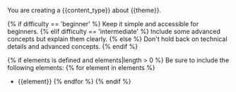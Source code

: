 You are creating a {{content_type}} about {{theme}}.

{% if difficulty == 'beginner' %}
Keep it simple and accessible for beginners.
{% elif difficulty == 'intermediate' %}
Include some advanced concepts but explain them clearly.
{% else %}
Don't hold back on technical details and advanced concepts.
{% endif %}

{% if elements is defined and elements|length > 0 %}
Be sure to include the following elements:
{% for element in elements %}
- {{element}}
{% endfor %}
{% endif %}
